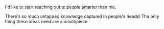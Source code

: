 I'd like to start reaching out to people smarter than me.

There's so much untapped knowledge captured in people's heads! The only thing these ideas need are a mouthpiece.

<!-- TODO: Who and what do I want to interview? music artists? teams? mid-level professionals? -->

<!-- TODO: look over current essays and ask for opinions from people who know better -->

